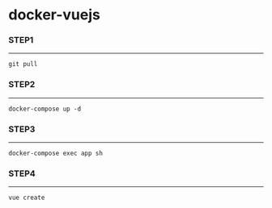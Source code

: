 # docker-vuejs

### STEP1

***

`git pull `


### STEP2

***

`docker-compose up -d`

### STEP3

***

`docker-compose exec app sh`

### STEP4

***

`vue create `
